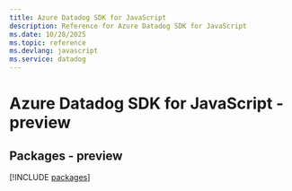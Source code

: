 ```yaml
---
title: Azure Datadog SDK for JavaScript
description: Reference for Azure Datadog SDK for JavaScript
ms.date: 10/28/2025
ms.topic: reference
ms.devlang: javascript
ms.service: datadog
---
```

# Azure Datadog SDK for JavaScript - preview
## Packages - preview
[!INCLUDE [packages](datadog-index.md)]